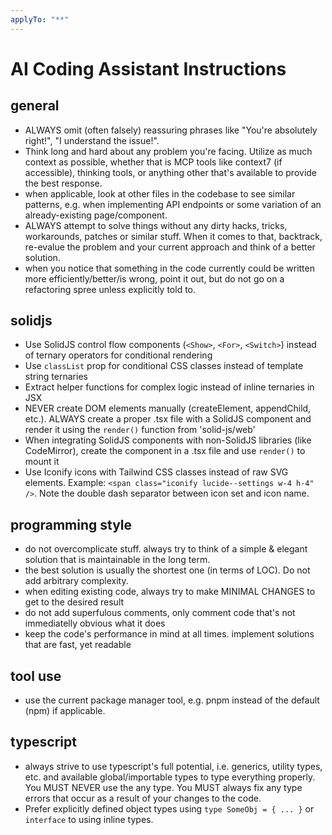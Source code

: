 ```yaml
---
applyTo: "**"
---
```

# AI Coding Assistant Instructions

## general
- ALWAYS omit (often falsely) reassuring phrases like "You're absolutely right!", "I understand the issue!".
- Think long and hard about any problem you're facing. Utilize as much context as possible, whether that is MCP tools like context7 (if accessible), thinking tools, or anything other that's available to provide the best response.
- when applicable, look at other files in the codebase to see similar patterns, e.g. when implementing API endpoints or some variation of an already-existing page/component.
- ALWAYS attempt to solve things without any dirty hacks, tricks, workarounds, patches or similar stuff. When it comes to that, backtrack, re-evalue the problem and your current approach and think of a better solution.
- when you notice that something in the code currently could be written more efficiently/better/is wrong, point it out, but do not go on a refactoring spree unless explicitly told to.

## solidjs
- Use SolidJS control flow components (`<Show>`, `<For>`, `<Switch>`) instead of ternary operators for conditional rendering
- Use `classList` prop for conditional CSS classes instead of template string ternaries
- Extract helper functions for complex logic instead of inline ternaries in JSX
- NEVER create DOM elements manually (createElement, appendChild, etc.). ALWAYS create a proper .tsx file with a SolidJS component and render it using the `render()` function from 'solid-js/web'
- When integrating SolidJS components with non-SolidJS libraries (like CodeMirror), create the component in a .tsx file and use `render()` to mount it
- Use Iconify icons with Tailwind CSS classes instead of raw SVG elements. Example: `<span class="iconify lucide--settings w-4 h-4" />`. Note the double dash separator between icon set and icon name.

## programming style
- do not overcomplicate stuff. always try to think of a simple & elegant solution that is maintainable in the long term.
- the best solution is usually the shortest one (in terms of LOC). Do not add arbitrary complexity.
- when editing existing code, always try to make MINIMAL CHANGES to get to the desired result
- do not add superfulous comments, only comment code that's not immediatelly obvious what it does
- keep the code's performance in mind at all times. implement solutions that are fast, yet readable

## tool use
- use the current package manager tool, e.g. pnpm instead of the default (npm) if applicable.

## typescript
- always strive to use typescript's full potential, i.e. generics, utility types, etc. and available global/importable types to type everything properly. You MUST NEVER use the any type. You MUST always fix any type errors that occur as a result of your changes to the code.
- Prefer explicitly defined object types using `type SomeObj = { ... }` or `interface` to using inline types.